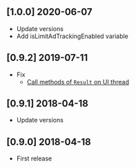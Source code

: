 ## [1.0.0] 2020-06-07

* Update versions
* Add isLimitAdTrackingEnabled variable

## [0.9.2] 2019-07-11

* Fix
  * [Call methods of `Result` on UI thread](https://github.com/operando/advertising_id/pull/3)

## [0.9.1] 2018-04-18

* Update versions

## [0.9.0] 2018-04-18

* First release
